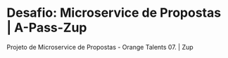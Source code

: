 # Desafio: Microservice de Propostas | A-Pass-Zup

Projeto de Microservice de Propostas - Orange Talents 07. | Zup
